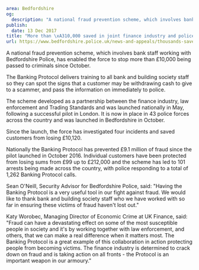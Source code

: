 ```yaml
area: Bedfordshire
og:
  description: "A national fraud prevention scheme, which involves bank staff working with Bedfordshire Police, has enabled the force to stop more than \xA310,000 being passed to criminals since October."
publish:
  date: 13 Dec 2017
title: "More than \xA310,000 saved in joint finance industry and police scheme to tackle fraud"
url: https://www.bedfordshire.police.uk/news-and-appeals/thousands-saved-finance-police-scheme
```

A national fraud prevention scheme, which involves bank staff working with Bedfordshire Police, has enabled the force to stop more than £10,000 being passed to criminals since October.

The Banking Protocol delivers training to all bank and building society staff so they can spot the signs that a customer may be withdrawing cash to give to a scammer, and pass the information on immediately to police.

The scheme developed as a partnership between the finance industry, law enforcement and Trading Standards and was launched nationally in May, following a successful pilot in London. It is now in place in 43 police forces across the country and was launched in Bedfordshire in October.

Since the launch, the force has investigated four incidents and saved customers from losing £10,120.

Nationally the Banking Protocol has prevented £9.1 million of fraud since the pilot launched in October 2016. Individual customers have been protected from losing sums from £99 up to £212,000 and the scheme has led to 101 arrests being made across the country, with police responding to a total of 1,262 Banking Protocol calls.

Sean O'Neill, Security Advisor for Bedfordshire Police, said: "Having the Banking Protocol is a very useful tool in our fight against fraud. We would like to thank bank and building society staff who we have worked with so far in ensuring these victims of fraud haven't lost out."

Katy Worobec, Managing Director of Economic Crime at UK Finance, said: "Fraud can have a devastating effect on some of the most susceptible people in society and it's by working together with law enforcement, and others, that we can make a real difference when it matters most. The Banking Protocol is a great example of this collaboration in action protecting people from becoming victims. The finance industry is determined to crack down on fraud and is taking action on all fronts - the Protocol is an important weapon in our armoury."
